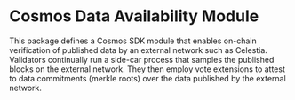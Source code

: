 # Cosmos Data Availability Module

This package defines a Cosmos SDK module that enables on-chain verification of published data by an external network such as Celestia. Validators continually run a side-car process that samples the published blocks on the external network. They then employ vote extensions to attest to data commitments (merkle roots) over the data published by the external network.